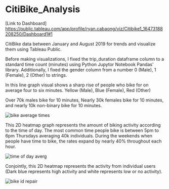 # CitiBike_Analysis
[Link to Dashboard]
https://public.tableau.com/app/profile/ryan.cabaong/viz/Citibike1_16473188208250/Dashboard1#1

CitiBike data between January and August 2019 for trends and visualize them using Tableau Public.

Before making visualizations, I fixed the trip_duration dataframe column to a standard time count (minutes) using Python Jupytor Notebook Pandas' library.
Additionally, I fixed the gender column from a number 0 (Male), 1 (Female), 2 (Other) to strings.

In this line graph visual shows a sharp rise of people who bike for on average four to six minutes.
Yellow (Male), Blue (Female), Red (Other)

Over 70k males bike for 10 minutes, Nearly 30k females bike for 10 minutes, and nearly 10k non-binary bike for 10 minutes.

![bike average times](https://user-images.githubusercontent.com/79386482/173476473-728e96b4-09e3-48c5-a290-60041911384a.PNG)

This 2D heatmap graph represents the amount of biking activity according to the time of day.
The most common time people bike is between 5pm to 6pm Thursdays averaging 40k individuals.
During the weekends when people have time to bike, the rates expand by nearly 40% throughout each hour.

![time of day averg](https://user-images.githubusercontent.com/79386482/173475334-fcd85e2d-948c-4173-809a-f32732b9a786.PNG)

Conjointly, this 2D heatmap represents the activity from individual users (Dark blue represents high activity and white represents low or no activity).

![bike id repair](https://user-images.githubusercontent.com/79386482/174419334-da5a03c6-3399-40c1-a464-9a917be4bad9.PNG)
